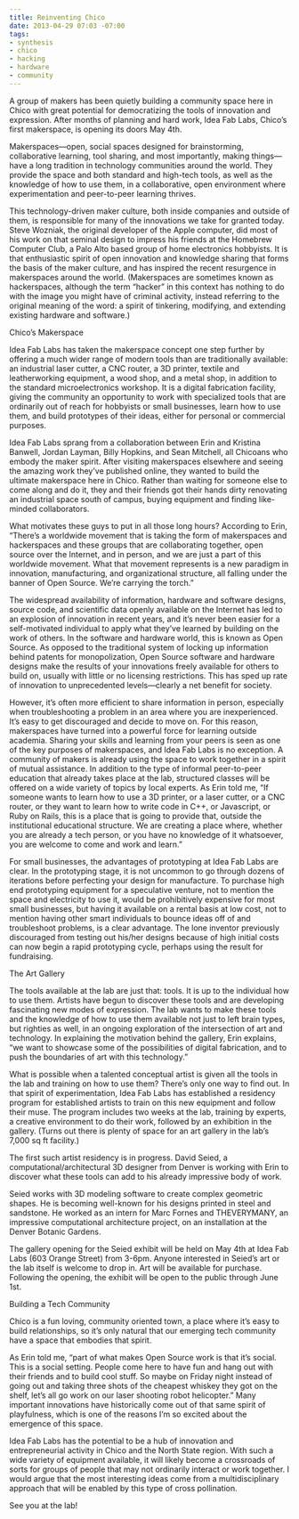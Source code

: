 ```yaml
---
title: Reinventing Chico
date: 2013-04-29 07:03 -07:00
tags: 
- synthesis
- chico
- hacking
- hardware
- community
---
```

A group of makers has been quietly building a community space here in Chico with great potential for democratizing the tools of innovation and expression. 
After months of planning and hard work, Idea Fab Labs, Chico&rsquo;s first makerspace, is opening its doors May 4th.

Makerspaces&mdash;open, social spaces designed for brainstorming, collaborative learning, tool sharing, and most importantly, making things&mdash;have a long tradition 
in technology communities around the world. They provide the space and both standard and high-tech tools, as well as the knowledge of how to use them, in a 
collaborative, open environment where experimentation and peer-to-peer learning thrives.

This technology-driven maker culture, both inside companies and outside of them, is responsible for many of the innovations we take for granted today. Steve Wozniak, 
the original developer of the Apple computer, did most of his work on that seminal design to impress his friends at the Homebrew Computer Club, a Palo Alto based 
group of home electronics hobbyists. It is that enthusiastic spirit of open innovation and knowledge sharing that forms the basis of the maker culture, and has
inspired the recent resurgence in makerspaces around the world. (Makerspaces are sometimes known as hackerspaces, although the term &ldquo;hacker&rdquo; in this context has 
nothing to do with the image you might have of criminal activity, instead referring to the original meaning of the word: a spirit of tinkering, modifying, and 
extending existing hardware and software.)

Chico&rsquo;s Makerspace

Idea Fab Labs has taken the makerspace concept one step further by offering a much wider range of modern tools than are traditionally available: an industrial laser cutter, 
a CNC router, a 3D printer, textile and leatherworking equipment, a wood shop, and a metal shop, in addition to the standard microelectronics workshop. It is a digital 
fabrication facility, giving the community an opportunity to work with specialized tools that are ordinarily out of reach for hobbyists or small businesses,
learn how to use them, and build prototypes of their ideas, either for personal or commercial purposes.

Idea Fab Labs sprang from a collaboration between Erin and Kristina Banwell, Jordan Layman, Billy Hopkins, and Sean Mitchell, all Chicoans who embody the maker spirit. 
After visiting makerspaces elsewhere and seeing the amazing work they&rsquo;ve published online, they wanted to build the ultimate makerspace here in Chico. Rather than waiting 
for someone else to come along and do it, they and their friends got their hands dirty renovating an industrial space south of campus, buying equipment and finding like-minded 
collaborators.

What motivates these guys to put in all those long hours? According to Erin, &ldquo;There&rsquo;s a worldwide movement that is taking the form of makerspaces and hackerspaces and these groups 
that are collaborating together, open source over the Internet, and in person, and we are just a part of this worldwide movement. What that movement represents is a new paradigm 
in innovation, manufacturing, and organizational structure, all falling under the banner of Open Source. We&rsquo;re carrying the torch.&rdquo;

The widespread availability of information, hardware and software designs, source code, and scientific data openly available on the Internet has led to an explosion of 
innovation in recent years, and it&rsquo;s never been easier for a self-motivated individual to apply what they&rsquo;ve learned by building on the work of others. In the software 
and hardware world, this is known as Open Source. As opposed to the traditional system of locking up information behind patents for monopolization, Open Source software 
and hardware designs make the results of your innovations freely available for others to build on, usually with little or no licensing restrictions. This has sped up rate 
of innovation to unprecedented levels&mdash;clearly a net benefit for society.

However, it&rsquo;s often more efficient to share information in person, especially when troubleshooting a problem in an area where you are inexperienced. It&rsquo;s easy to get 
discouraged and decide to move on. For this reason, makerspaces have turned into a powerful force for learning outside academia. Sharing your skills and learning from 
your peers is seen as one of the key purposes of makerspaces, and Idea Fab Labs is no exception. A community of makers is already using the space to work together
in a spirit of mutual assistance. In addition to the type of informal peer-to-peer education that already takes place at the lab, structured classes will be offered 
on a wide variety of topics by local experts. As Erin told me, &ldquo;If someone wants to learn how to use a 3D printer, or a laser cutter, or a CNC router, or they want to 
learn how to write code in C++, or Javascript, or Ruby on Rails, this is a place that is going to provide that, outside the institutional educational structure.
We are creating a place where, whether you are already a tech person, or you have no knowledge of it whatsoever, you are welcome to come and work and learn.&rdquo; 

For small businesses, the advantages of prototyping at Idea Fab Labs are clear. In the prototyping stage, it is not uncommon to go through dozens of iterations before 
perfecting your design for manufacture. To purchase high end prototyping equipment for a speculative venture, not to mention the space and electricity to use it, would 
be prohibitively expensive for most small businesses, but having it available on a rental basis at low cost, not to mention having other smart individuals to bounce ideas 
off of and troubleshoot problems, is a clear advantage. The lone inventor previously discouraged from testing out his/her designs because of high initial costs can now 
begin a rapid prototyping cycle, perhaps using the result for fundraising.

The Art Gallery

The tools available at the lab are just that: tools. It is up to the individual how to use them. Artists have begun to discover these tools and are developing fascinating 
new modes of expression. The lab wants to make these tools and the knowledge of how to use them available not just to left brain types, but righties as well, in an ongoing 
exploration of the intersection of art and technology. In explaining the motivation behind the gallery, Erin explains, &ldquo;we want to showcase some of the possibilities of 
digital fabrication, and to push the boundaries of art with this technology.&rdquo;

What is possible when a talented conceptual artist is given all the tools in the lab and training on how to use them? There&rsquo;s only one way to find out. In that spirit of 
experimentation, Idea Fab Labs has established a residency program for established artists to train on this new equipment and follow their muse. The program includes two 
weeks at the lab, training by experts, a creative environment to do their work, followed by an exhibition in the gallery. (Turns out there is plenty of space for an art 
gallery in the lab&rsquo;s 7,000 sq ft facility.)

The first such artist residency is in progress. David Seied, a computational/architectural 3D designer from Denver is working with Erin to discover what these tools can 
add to his already impressive body of work.

Seied works with 3D modeling software to create complex geometric shapes. He is becoming well-known for his designs printed in steel and sandstone. He worked as an intern 
for Marc Fornes and THEVERYMANY, an impressive computational architecture project, on an installation at the Denver Botanic Gardens.

The gallery opening for the Seied exhibit will be held on May 4th at Idea Fab Labs (603 Orange Street) from 3-6pm. Anyone interested in Seied&rsquo;s art or the lab itself is 
welcome to drop in. Art will be available for purchase. Following the opening, the exhibit will be open to the public through June 1st.

Building a Tech Community

Chico is a fun loving, community oriented town, a place where it&rsquo;s easy to build relationships, so it&rsquo;s only natural that our emerging tech community have a space that embodies that spirit.

As Erin told me, &ldquo;part of what makes Open Source work is that it&rsquo;s social. This is a social setting. People come here to have fun and hang out with their friends and to build cool stuff. 
So maybe on Friday night instead of going out and taking three shots of the cheapest whiskey they got on the shelf, let&rsquo;s all go work on our laser shooting robot helicopter.&rdquo; Many 
important innovations have historically come out of that same spirit of playfulness, which is one of the reasons I&rsquo;m so excited about the emergence of this space.

Idea Fab Labs has the potential to be a hub of innovation and entrepreneurial activity in Chico and the North State region. With such a wide variety of equipment available, it will likely 
become a crossroads of sorts for groups of people that may not ordinarily interact or work together. I would argue that the most interesting ideas come from a multidisciplinary approach 
that will be enabled by this type of cross pollination.

See you at the lab!

